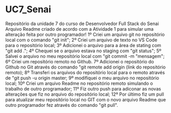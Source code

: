 # UC7_Senai
Repositório da unidade 7 do curso de Desenvolvedor Full Stack do Senai
Arquivo Readme criado de acordo com a Atividade 1 para simular uma alteração feita por outro programador!
1º Criei um arquivo git no repositório local com o comando "git init";
2º Criei um arquivo de texto no VS Code para o repositório local;
3º Adicionei o arquivo para a área de stating com "git add .";
4º Chequei se o arquivo estava no staging com "git status";
5º Salvei o arquivo no meu repositório local com "git commit -m "mensagem";
6º Criei um repositório remoto no Github.
7º Adicionei o repositório do Github no Git através do comando "git remote add origin (link do repositório remoto);
8º Transferi os arquivos do repositório local para o remoto através de "git push -u origin master;
9º modifiquei o meu arquivo no repositório local;
10º Criei um arquivo Readme no repositório remoto simulando o trabalho de outro programador;
11º Fiz outro push para adiconar as novas alterações que fiz no arquivo do repositório local;
12º Por último fiz um pull para atualizar meu repositório local no GIT com o novo arquivo Readme que outro programador fez através do comando "git pull".
